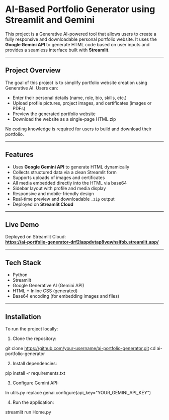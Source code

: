 # AI-Based Portfolio Generator using Streamlit and Gemini

This project is a Generative AI-powered tool that allows users to create a fully responsive and downloadable personal portfolio website. It uses the **Google Gemini API** to generate HTML code based on user inputs and provides a seamless interface built with **Streamlit**.

---

## Project Overview

The goal of this project is to simplify portfolio website creation using Generative AI. Users can:

- Enter their personal details (name, role, bio, skills, etc.)
- Upload profile pictures, project images, and certificates (images or PDFs)
- Preview the generated portfolio website
- Download the website as a single-page HTML zip

No coding knowledge is required for users to build and download their portfolio.

---

## Features

- Uses **Google Gemini API** to generate HTML dynamically
- Collects structured data via a clean Streamlit form
- Supports uploads of images and certificates
- All media embedded directly into the HTML via base64
- Sidebar layout with profile and media display
- Responsive and mobile-friendly design
- Real-time preview and downloadable `.zip` output
- Deployed on **Streamlit Cloud**

---

## Live Demo

Deployed on Streamlit Cloud:  
**https://ai-portfolio-generator-drf2lappdvtap8vqwhslfob.streamlit.app/**  

---

## Tech Stack

- Python
- Streamlit
- Google Generative AI (Gemini API)
- HTML + Inline CSS (generated)
- Base64 encoding (for embedding images and files)

---

## Installation

To run the project locally:

1. Clone the repository:
   
git clone https://github.com/your-username/ai-portfolio-generator.git
cd ai-portfolio-generator 

2. Install dependencies:

pip install -r requirements.txt

3. Configure Gemini API:

In utils.py replace
genai.configure(api_key="YOUR_GEMINI_API_KEY")

4. Run the application:

streamlit run Home.py



